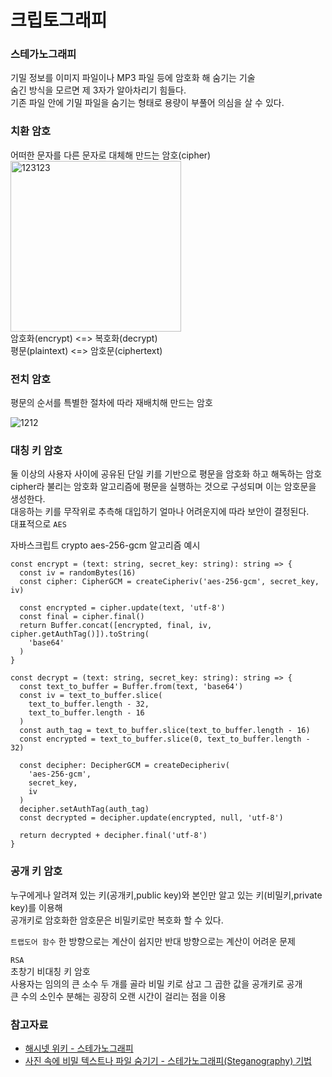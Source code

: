 # 크립토그래피

### 스테가노그래피

기밀 정보를 이미지 파일이나 MP3 파일 등에 암호화 해 숨기는 기술  
숨긴 방식을 모르면 제 3자가 알아차리기 힘들다.  
기존 파일 안에 기밀 파일을 숨기는 형태로 용량이 부풀어 의심을 살 수 있다.  

### 치환 암호

어떠한 문자를 다른 문자로 대체해 만드는 암호(cipher)  
<img width="273" alt="123123" src="https://user-images.githubusercontent.com/91672778/185752076-e23eb7c3-c6a7-443f-bdf5-06d1a9f56927.png">  
암호화(encrypt) <=> 복호화(decrypt)  
평문(plaintext) <=> 암호문(ciphertext)  

### 전치 암호

평문의 순서를 특별한 절차에 따라 재배치해 만드는 암호  

![1212](https://user-images.githubusercontent.com/91672778/185752543-6fbbb413-9cf0-4abc-9210-7aff032ca7e9.png)  

### 대칭 키 암호

둘 이상의 사용자 사이에 공유된 단일 키를 기반으로 평문을 암호화 하고 해독하는 암호  
cipher라 불리는 암호화 알고리즘에 평문을 실행하는 것으로 구성되며 이는 암호문을 생성한다.  
대응하는 키를 무작위로 추측해 대입하기 얼마나 어려운지에 따라 보안이 결정된다.  
대표적으로 `AES`

자바스크립트 crypto aes-256-gcm 알고리즘 예시
```
const encrypt = (text: string, secret_key: string): string => {
  const iv = randomBytes(16)
  const cipher: CipherGCM = createCipheriv('aes-256-gcm', secret_key, iv)

  const encrypted = cipher.update(text, 'utf-8')
  const final = cipher.final()
  return Buffer.concat([encrypted, final, iv, cipher.getAuthTag()]).toString(
    'base64'
  )
}

const decrypt = (text: string, secret_key: string): string => {
  const text_to_buffer = Buffer.from(text, 'base64')
  const iv = text_to_buffer.slice(
    text_to_buffer.length - 32,
    text_to_buffer.length - 16
  )
  const auth_tag = text_to_buffer.slice(text_to_buffer.length - 16)
  const encrypted = text_to_buffer.slice(0, text_to_buffer.length - 32)

  const decipher: DecipherGCM = createDecipheriv(
    'aes-256-gcm',
    secret_key,
    iv
  )
  decipher.setAuthTag(auth_tag)
  const decrypted = decipher.update(encrypted, null, 'utf-8')

  return decrypted + decipher.final('utf-8')
}
```

### 공개 키 암호

누구에게나 알려져 있는 키(공개키,public key)와 본인만 알고 있는 키(비밀키,private key)를 이용해  
공개키로 암호화한 암호문은 비밀키로만 복호화 할 수 있다.  

`트랩도어 함수` 한 방향으로는 계산이 쉽지만 반대 방향으로는 계산이 어려운 문제  
  
`RSA`  
초창기 비대칭 키 암호  
사용자는 임의의 큰 소수 두 개를 골라 비밀 키로 삼고 그 곱한 값을 공개키로 공개  
큰 수의 소인수 분해는 굉장히 오랜 시간이 걸리는 점을 이용  


### 참고자료
- [해시넷 위키 - 스테가노그래피](http://wiki.hash.kr/index.php/%EC%8A%A4%ED%85%8C%EA%B0%80%EB%85%B8%EA%B7%B8%EB%9E%98%ED%94%BC)
- [사진 속에 비밀 텍스트나 파일 숨기기 - 스테가노그래피(Steganography) 기법](https://s2ecure.tistory.com/entry/%EC%82%AC%EC%A7%84-%EC%86%8D%EC%97%90-%EB%B9%84%EB%B0%80-%ED%85%8D%EC%8A%A4%ED%8A%B8%EB%82%98-%ED%8C%8C%EC%9D%BC-%EC%88%A8%EA%B8%B0%EA%B8%B0-%EC%8A%A4%ED%85%8C%EA%B0%80%EB%85%B8%EA%B7%B8%EB%9E%98%ED%94%BCSteganography-%EA%B8%B0%EB%B2%95)
